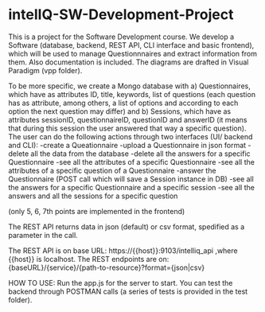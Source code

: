 # intelIQ-SW-Development-Project

This is a project for the Software Development course. We develop a Software (database, backend, REST API, CLI interface and basic frontend), which will be used to manage Questionnnaires and extract information from them. 
Also documentation is included. The diagrams are drafted in Visual Paradigm (vpp folder).

To be more specific, we create a Mongo database with a) Questionnaires, which have as attributes ID, title, keywords, list of questions (each question has as attribute, among others, a list of options and according to each option the next question may differ) and b) Sessions, which have as attributes sessionID, questionnaireID, questionID and answerID (it means that during this session the user answered that way a specific question).
The user can do the following actions through two interfaces (UI/ backend and CLI):
-create a Queationnaire
-upload a Questionnaire in json format
-delete all the data from the database
-delete all the answers for a specific Questionnaire
-see all the attributes of a specific Questionnaire
-see all the attributes of a specific question of a Questionnaire
-answer the Questionnaire (POST call which will save a Session instance in DB)
-see all the answers for a specific Questionnaire and a specific session
-see all the answers and all the sessions for a specific question

(only 5, 6, 7th points are implemented in the frontend)

The REST API returns data in json (default) or csv format, spedified as a parameter in the call.

The REST API is on base URL:  https://{{host}}:9103/intelliq_api   ,where {{host}} is localhost.
The REST endpoints are on:    {baseURL}/{service}/{path-to-resource}?format={json|csv}

HOW TO USE:
Run the app.js for the server to start. You can test the backend through POSTMAN calls (a series of tests is provided in the test folder).
